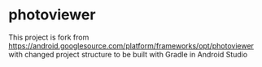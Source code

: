 photoviewer
===========

This project is fork from https://android.googlesource.com/platform/frameworks/opt/photoviewer with changed project structure to be built with Gradle in Android Studio

